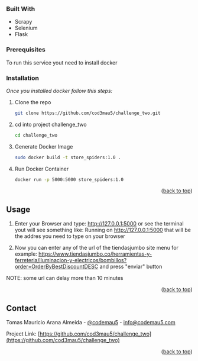 <a name="readme-top"></a>

### Built With
 * Scrapy
 * Selenium
 * Flask



<!-- GETTING STARTED -->

### Prerequisites

To run this service yout need to install docker

### Installation

_Once you installed docker follow this steps:_

1. Clone the repo
   ```sh
   git clone https://github.com/cod3mau5/challenge_two.git
   ```
2. cd into project challenge_two
   ```sh
   cd challenge_two
   ```
3. Generate Docker Image
   ```sh
   sudo docker build -t store_spiders:1.0 .
   ```
4. Run Docker Container
   ```sh
   docker run -p 5000:5000 store_spiders:1.0
   ```

<p align="right">(<a href="#readme-top">back to top</a>)</p>

<!-- USAGE EXAMPLES -->
## Usage

1. Enter your Browser and type: http://127.0.0.1:5000 or see the terminal yout will see something like:
    Running on http://127.0.0.1:5000 that will be the addres you need to type on your browser

2. Now you can enter any of the url of the tiendasjumbo site menu for example: https://www.tiendasjumbo.co/herramientas-y-ferreteria/iluminacion-y-electricos/bombillos?order=OrderByBestDiscountDESC
and press "enviar" button

NOTE: some url can delay more than 10 minutes


<p align="right">(<a href="#readme-top">back to top</a>)</p>



<!-- CONTACT -->
## Contact

Tomas Mauricio Arana Almeida - [@codemau5](https://twitter.com/codemau5) - info@codemau5.com

Project Link: [https://github.com/cod3mau5/challenge_two](https://github.com/cod3mau5/challenge_two)

<p align="right">(<a href="#readme-top">back to top</a>)</p>

